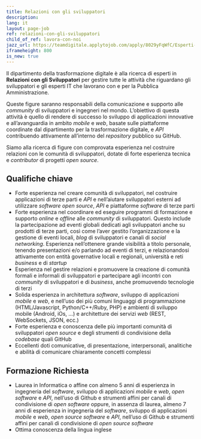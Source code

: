 ```yaml
---
title: Relazioni con gli sviluppatori
description:
lang: it
layout: page-job
ref: relazioni-con-gli-sviluppatori
child_of_ref: lavora-con-noi
jazz_url: https://teamdigitale.applytojob.com/apply/8029yFqWfC/Esperti-In-Relazioni-Con-Gli-Sviluppatori.html
iframeheight: 800
is_new: true
---
```


Il dipartimento della trasformazione digitale è alla ricerca di esperti
in **Relazioni con gli Sviluppatori** per gestire tutte le attività che
riguardano gli sviluppatori e gli esperti IT che lavorano con e per la
Pubblica Amministrazione.

Queste figure saranno responsabili della comunicazione e supporto alle
*community* di sviluppatori e ingegneri nel mondo. L’obiettivo di questa
attività è quello di rendere di successo lo sviluppo di applicazioni
innovative e all’avanguardia in ambito *mobile* e *web*, basate sulle
piattaforme coordinate dal dipartimento per la trasformazione digitale,
e *API* contribuendo attivamente all’interno del *repository* pubblico
su GitHub.

Siamo alla ricerca di figure con comprovata esperienza nel costruire
relazioni con le comunità di sviluppatori, dotate di forte esperienza
tecnica e *contributor* di progetti *open source*.

## Qualifiche chiave

-   Forte esperienza nel creare comunità di sviluppatori, nel costruire
    applicazioni di terze parti e *API* e nell’aiutare sviluppatori
    esterni ad utilizzare *software open source*, *API* e piattaforme
    *software* di terze parti
-   Forte esperienza nel coordinare ed eseguire programmi di formazione
    e supporto *online* e *offline* alle *community* di sviluppatori.
    Questo include la partecipazione ad eventi globali dedicati agli
    sviluppatori anche su prodotti di terze parti, così come l’aver
    gestito l’organizzazione e la gestione di eventi locali, *blog* di
    sviluppatori e canali di *social* *networking*. Esperienza
    nell’ottenere grande visibilità a titolo personale, tenendo
    presentazioni e/o parlando ad eventi di terzi, e relazionandosi
    attivamente con entità governative locali e regionali, università e
    reti *business* e di *startup*
-   Esperienza nel gestire relazioni e promuovere la creazione di
    comunità formali e informali di sviluppatori e partecipare agli
    incontri con *community* di sviluppatori e di *business*, anche
    promuovendo tecnologie di terzi
-   Solida esperienza in architettura *software*, sviluppo di
    applicazioni *mobile* e *web*, e nell’uso dei più comuni linguaggi
    di programmazione (HTML/Javascript, Python/C++/Ruby, PHP) e ambienti
    di sviluppo mobile (Android, iOs, …) e architetture dei servizi
    *web* (REST, WebSockets, JSON, ecc.)
-   Forte esperienza e conoscenza delle più importanti comunità di
    sviluppatori *open source* e degli strumenti di condivisione della
    *codebase* quali GitHub
-   Eccellenti doti comunicative, di presentazione, interpersonali,
    analitiche e abilità di comunicare chiaramente concetti complessi

## Formazione Richiesta

-   Laurea in Informatica o affine con almeno 5 anni di esperienza in
    ingegneria del *software*, sviluppo di applicazioni *mobile* e
    *web*, *open software* e *API*, nell’uso di Github e strumenti
    affini per canali di condivisione di *open software* oppure, in
    assenza di laurea, almeno 7 anni di esperienza in ingegneria del
    *software*, sviluppo di applicazioni *mobile* e *web*, *open source
    software* e *API*, nell’uso di Github e strumenti affini per canali
    di condivisione di *open source software*
-   Ottima conoscenza della lingua inglese
